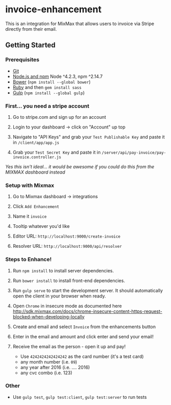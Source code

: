 # invoice-enhancement

This is an integration for MixMax that allows users to invoice via Stripe directly from their email.

## Getting Started

### Prerequisites

- [Git](https://git-scm.com/)
- [Node.js and npm](nodejs.org) Node ^4.2.3, npm ^2.14.7
- [Bower](bower.io) (`npm install --global bower`)
- [Ruby](https://www.ruby-lang.org) and then `gem install sass`
- [Gulp](http://gulpjs.com/) (`npm install --global gulp`)

### First... you need a stripe account

1. Go to stripe.com and sign up for an account

2. Login to your dashboard -> click on "Account" up top

3. Navigate to "API Keys" and grab your `Test Publishable Key` and paste it in `/client/app/app.js`

4. Grab your `Test Secret Key` and paste it in `/server/api/pay-invoice/pay-invoice.controller.js`

*Yes this isn't ideal... it would be awesome if you could do this from the MIXMAX dashboard instead*

### Setup with Mixmax

1. Go to Mixmax dashboard -> integrations

2. Click `Add Enhancement`

3. Name it `invoice`

4. Tooltip whatever you'd like

5. Editor URL: `http://localhost:9000/create-invoice`

5. Resolver URL: `http://localhost:9000/api/resolver`

### Steps to Enhance!

1. Run `npm install` to install server dependencies.

2. Run `bower install` to install front-end dependencies.

3. Run `gulp serve` to start the development server. It should automatically open the client in your browser when ready.

4. Open `Chrome` in insecure mode as documented here http://sdk.mixmax.com/docs/chrome-insecure-content-https-request-blocked-when-developing-locally

5. Create and email and select `Invoice` from the enhancements button

6. Enter in the email and amount and click enter and send your email!

7. Receive the email as the person - open it up and pay!

    - Use `4242424242424242` as the card number (it's a test card)
    - any month number (i.e. `09`)
    - any year after 2016 (i.e. .... 2016)
    - any cvc combo (i.e. 123)

### Other

- Use `gulp test`, `gulp test:client`, `gulp test:server` to run tests

